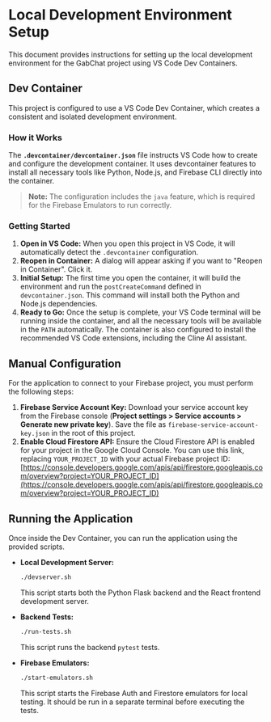 # Local Development Environment Setup

This document provides instructions for setting up the local development environment for the GabChat project using VS Code Dev Containers.

## Dev Container

This project is configured to use a VS Code Dev Container, which creates a consistent and isolated development environment.

### How it Works

The **`.devcontainer/devcontainer.json`** file instructs VS Code how to create and configure the development container. It uses devcontainer features to install all necessary tools like Python, Node.js, and Firebase CLI directly into the container.

> **Note:** The configuration includes the `java` feature, which is required for the Firebase Emulators to run correctly.

### Getting Started

1.  **Open in VS Code:** When you open this project in VS Code, it will automatically detect the `.devcontainer` configuration.
2.  **Reopen in Container:** A dialog will appear asking if you want to "Reopen in Container". Click it.
3.  **Initial Setup:** The first time you open the container, it will build the environment and run the `postCreateCommand` defined in `devcontainer.json`. This command will install both the Python and Node.js dependencies.
4.  **Ready to Go:** Once the setup is complete, your VS Code terminal will be running inside the container, and all the necessary tools will be available in the `PATH` automatically. The container is also configured to install the recommended VS Code extensions, including the Cline AI assistant.

## Manual Configuration

For the application to connect to your Firebase project, you must perform the following steps:

1.  **Firebase Service Account Key:** Download your service account key from the Firebase console (**Project settings > Service accounts > Generate new private key**). Save the file as `firebase-service-account-key.json` in the root of this project.
2.  **Enable Cloud Firestore API:** Ensure the Cloud Firestore API is enabled for your project in the Google Cloud Console. You can use this link, replacing `YOUR_PROJECT_ID` with your actual Firebase project ID:
    [https://console.developers.google.com/apis/api/firestore.googleapis.com/overview?project=YOUR_PROJECT_ID](https://console.developers.google.com/apis/api/firestore.googleapis.com/overview?project=YOUR_PROJECT_ID)

## Running the Application

Once inside the Dev Container, you can run the application using the provided scripts.

*   **Local Development Server:**
    ```bash
    ./devserver.sh
    ```
    This script starts both the Python Flask backend and the React frontend development server.

*   **Backend Tests:**
    ```bash
    ./run-tests.sh
    ```
    This script runs the backend `pytest` tests.

*   **Firebase Emulators:**
    ```bash
    ./start-emulators.sh
    ```
    This script starts the Firebase Auth and Firestore emulators for local testing. It should be run in a separate terminal before executing the tests.
